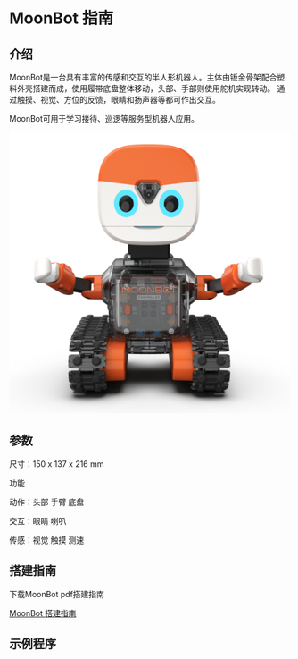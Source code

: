 # MoonBot 指南

## 介绍

MoonBot是一台具有丰富的传感和交互的半人形机器人。主体由钣金骨架配合塑料外壳搭建而成，使用履带底盘整体移动，头部、手部则使用舵机实现转动。
通过触摸、视觉、方位的反馈，眼睛和扬声器等都可作出交互。

MoonBot可用于学习接待、巡逻等服务型机器人应用。

![](./images/render_MoonBot.png)

## 参数

尺寸：150 x 137 x 216 mm

功能

动作：头部 手臂 底盘

交互：眼睛 喇叭

传感：视觉 触摸 测速

## 搭建指南

下载MoonBot pdf搭建指南

[MoonBot 搭建指南](https://github.com/mu-opensource/Morpx-docs/raw/master/MoonBot/MoonBot_Structure/docs/MoonBot_Manual_20190729.pdf)

## 示例程序
